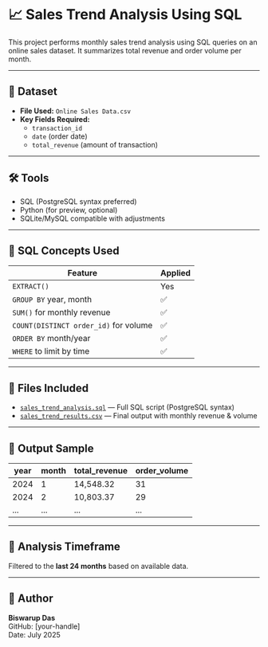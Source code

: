 # 📈 Sales Trend Analysis Using SQL

This project performs monthly sales trend analysis using SQL queries on an online sales dataset. It summarizes total revenue and order volume per month.

---

## 📂 Dataset

- **File Used:** `Online Sales Data.csv`
- **Key Fields Required:**
  - `transaction_id`
  - `date` (order date)
  - `total_revenue` (amount of transaction)

---

## 🛠 Tools

- SQL (PostgreSQL syntax preferred)
- Python (for preview, optional)
- SQLite/MySQL compatible with adjustments

---

## 🧮 SQL Concepts Used

| Feature | Applied |
|--------|---------|
| `EXTRACT()` | Yes |
| `GROUP BY` year, month | ✅ |
| `SUM()` for monthly revenue | ✅ |
| `COUNT(DISTINCT order_id)` for volume | ✅ |
| `ORDER BY` month/year | ✅ |
| `WHERE` to limit by time | ✅ |

---

## 📜 Files Included

- [`sales_trend_analysis.sql`](sales_trend_analysis.sql) — Full SQL script (PostgreSQL syntax)
- [`sales_trend_results.csv`](sales_trend_results.csv) — Final output with monthly revenue & volume

---

## 📌 Output Sample

| year | month | total_revenue | order_volume |
|------|-------|----------------|--------------|
| 2024 | 1     | 14,548.32      | 31           |
| 2024 | 2     | 10,803.37      | 29           |
| ...  | ...   | ...            | ...          |

---

## 📅 Analysis Timeframe

Filtered to the **last 24 months** based on available data.

---

## 👤 Author

**Biswarup Das**  
GitHub: [your-handle]  
Date: July 2025
